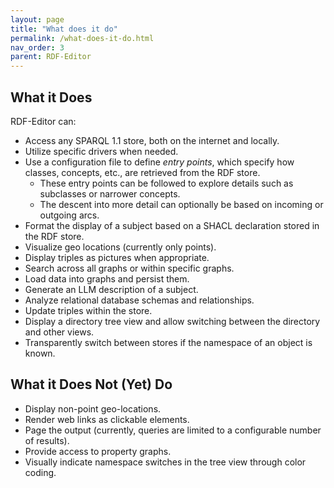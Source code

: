 ```yaml
---
layout: page
title: "What does it do"
permalink: /what-does-it-do.html
nav_order: 3
parent: RDF-Editor
---
```


## What it Does

RDF-Editor can:

*   Access any SPARQL 1.1 store, both on the internet and locally.
*   Utilize specific drivers when needed.
*   Use a configuration file to define *entry points*, which specify how classes, concepts, etc., are retrieved from the RDF store.
    *   These entry points can be followed to explore details such as subclasses or narrower concepts.
    *   The descent into more detail can optionally be based on incoming or outgoing arcs.
*   Format the display of a subject based on a SHACL declaration stored in the RDF store.
*   Visualize geo locations (currently only points).
*   Display triples as pictures when appropriate.
*   Search across all graphs or within specific graphs.
*   Load data into graphs and persist them.
*   Generate an LLM description of a subject.
*   Analyze relational database schemas and relationships.
*   Update triples within the store.
*   Display a directory tree view and allow switching between the directory and other views.
*   Transparently switch between stores if the namespace of an object is known.

## What it Does Not (Yet) Do

*   Display non-point geo-locations.
*   Render web links as clickable elements.
*   Page the output (currently, queries are limited to a configurable number of results).
*   Provide access to property graphs.
*   Visually indicate namespace switches in the tree view through color coding.
